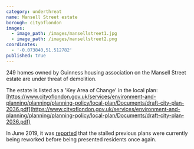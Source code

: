 ```yaml
---
category: underthreat
name: Mansell Street estate
borough: cityoflondon
images:
  - image_path: /images/mansellstreet1.jpg
  - image_path: /images/mansellstreet2.png
coordinates:
  - '-0.073840,51.512782'
published: true
---
```

249 homes owned by Guinness housing association on the Mansell Street estate are under threat of demolition.

The estate is listed as a 'Key Area of Change' in the local plan: [https://www.cityoflondon.gov.uk/services/environment-and-planning/planning/planning-policy/local-plan/Documents/draft-city-plan-2036.pdf](https://www.cityoflondon.gov.uk/services/environment-and-planning/planning/planning-policy/local-plan/Documents/draft-city-plan-2036.pdf)

In June 2019, it was [reported](https://www.citymatters.london/mansell-street-estate-residents-must-final-say/) that the stalled previous plans were currently being reworked before being presented residents once again.



